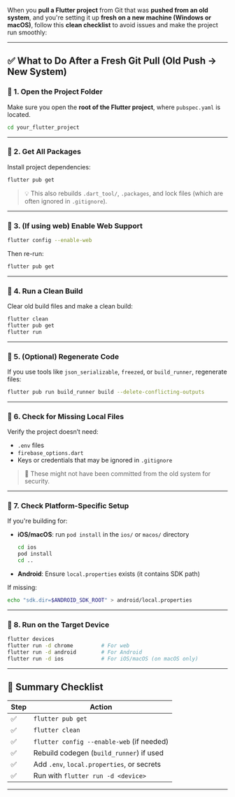 When you **pull a Flutter project** from Git that was **pushed from an old system**, and you're setting it up **fresh on a new machine (Windows or macOS)**, follow this **clean checklist** to avoid issues and make the project run smoothly:

---

## ✅ What to Do After a Fresh Git Pull (Old Push → New System)

### 🔹 1. **Open the Project Folder**

Make sure you open the **root of the Flutter project**, where `pubspec.yaml` is located.

```bash
cd your_flutter_project
```

---

### 🔹 2. **Get All Packages**

Install project dependencies:

```bash
flutter pub get
```

> 💡 This also rebuilds `.dart_tool/`, `.packages`, and lock files (which are often ignored in `.gitignore`).

---

### 🔹 3. **(If using web) Enable Web Support**

```bash
flutter config --enable-web
```

Then re-run:

```bash
flutter pub get
```

---

### 🔹 4. **Run a Clean Build**

Clear old build files and make a clean build:

```bash
flutter clean
flutter pub get
flutter run
```

---

### 🔹 5. **(Optional) Regenerate Code**

If you use tools like `json_serializable`, `freezed`, or `build_runner`, regenerate files:

```bash
flutter pub run build_runner build --delete-conflicting-outputs
```

---

### 🔹 6. **Check for Missing Local Files**

Verify the project doesn’t need:

* `.env` files
* `firebase_options.dart`
* Keys or credentials that may be ignored in `.gitignore`

> 🔐 These might not have been committed from the old system for security.

---

### 🔹 7. **Check Platform-Specific Setup**

If you're building for:

* **iOS/macOS**: run `pod install` in the `ios/` or `macos/` directory

  ```bash
  cd ios
  pod install
  cd ..
  ```
* **Android**: Ensure `local.properties` exists (it contains SDK path)

If missing:

```bash
echo "sdk.dir=$ANDROID_SDK_ROOT" > android/local.properties
```

---

### 🔹 8. **Run on the Target Device**

```bash
flutter devices
flutter run -d chrome         # For web
flutter run -d android        # For Android
flutter run -d ios            # For iOS/macOS (on macOS only)
```

---

## 🧹 Summary Checklist

| Step | Action                                     |
| ---- | ------------------------------------------ |
| ✅    | `flutter pub get`                          |
| ✅    | `flutter clean`                            |
| ✅    | `flutter config --enable-web` (if needed)  |
| ✅    | Rebuild codegen (`build_runner`) if used   |
| ✅    | Add `.env`, `local.properties`, or secrets |
| ✅    | Run with `flutter run -d <device>`         |

---
